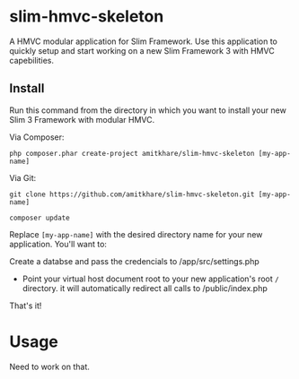 # slim-hmvc-skeleton

A HMVC modular application for Slim Framework. Use this application to quickly setup and start working on a new Slim Framework 3 with HMVC capebilities.

## Install

Run this command from the directory in which you want to install your new Slim 3 Framework with modular HMVC.

Via Composer:

    php composer.phar create-project amitkhare/slim-hmvc-skeleton [my-app-name]

Via Git:

    git clone https://github.com/amitkhare/slim-hmvc-skeleton.git [my-app-name]

    composer update

Replace `[my-app-name]` with the desired directory name for your new application. You'll want to:



Create a databse and pass the credencials to /app/src/settings.php

* Point your virtual host document root to your new application's root `/` directory. it will automatically redirect all calls to /public/index.php

That's it!

# Usage
Need to work on that.
